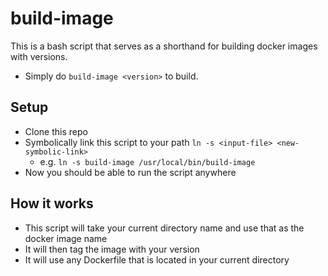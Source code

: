 # build-image
This is a bash script that serves as a shorthand for building docker images with versions. 
- Simply do `build-image <version>` to build.

## Setup
- Clone this repo
- Symbolically link this script to your path
`ln -s <input-file> <new-symbolic-link>`
  - e.g. `ln -s build-image /usr/local/bin/build-image`
- Now you should be able to run the script anywhere

## How it works
- This script will take your current directory name and use that as the docker image name
- It will then tag the image with your version
- It will use any Dockerfile that is located in your current directory
